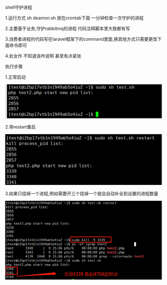 shell守护进程 

1.运行方式 sh deamon.sh  放在crontab下面 一分钟检查一次守护的进程

2.主要基于业务,守护rabbitmq的进程 代码注释脚本里大致都有写

3.消费者进程的代码写在laravel框架下的command里面,换其他方式只需要更改下面命令即可

4.处女作 不知道该咋说明 甚至有点紧张

执行步骤

1.正常启动

![image-20220118150501051](./desc/step1.jpg)

2.带restart重启

![image-20220118150501051](./desc/step2.jpg)

3.如果只挂掉一个进程,例如需要开三个挂掉一个就会自动补全到设置的进程数量

![image-20220118150501051](./desc/step3.jpg)

